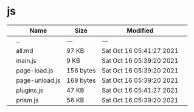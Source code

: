 # js

<table><thead><tr class="header"><th></th><th>Name</th><th>Size</th><th>Modified</th><th></th></tr></thead><tbody><tr class="odd"><td></td><td><span class="goup">..</span></td><td>—</td><td>—</td><td></td></tr><tr class="even"><td></td><td><span class="name">all.md</span></td><td>97 KB</td><td>Sat Oct 16 05:41:27 2021</td><td></td></tr><tr class="odd"><td></td><td><span class="name">main.js</span></td><td>9 KB</td><td>Sat Oct 16 05:39:20 2021</td><td></td></tr><tr class="even"><td></td><td><span class="name">page-load.js</span></td><td>156 bytes</td><td>Sat Oct 16 05:39:20 2021</td><td></td></tr><tr class="odd"><td></td><td><span class="name">page-unload.js</span></td><td>168 bytes</td><td>Sat Oct 16 05:39:20 2021</td><td></td></tr><tr class="even"><td></td><td><span class="name">plugins.js</span></td><td>47 KB</td><td>Sat Oct 16 05:41:27 2021</td><td></td></tr><tr class="odd"><td></td><td><span class="name">prism.js</span></td><td>56 KB</td><td>Sat Oct 16 05:39:20 2021</td><td></td></tr></tbody></table>
